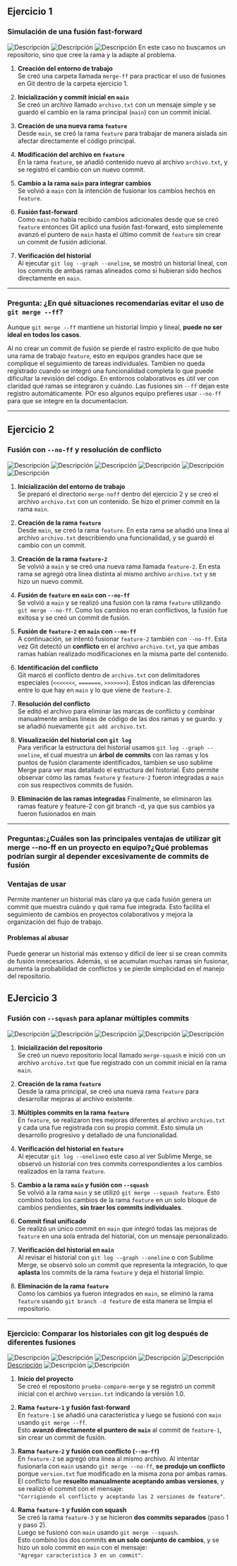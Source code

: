 ## Ejercicio 1

### Simulación de una fusión fast-forward
![Descripción](Imagenes/ff1.png)
![Descripción](Imagenes/ff2.png)
![Descripción](Imagenes/ff3.png)
En este caso no buscamos un repositorio, sino que cree la rama y la adapte al problema.

1. **Creación del entorno de trabajo**  
   Se creó una carpeta llamada `merge-ff` para practicar el uso de fusiones en Git dentro de la carpeta ejercicio 1.

2. **Inicialización y commit inicial en `main`**  
   Se creó un archivo llamado `archivo.txt` con un mensaje simple y se guardó el cambio en la rama principal (`main`) con un commit inicial.

3. **Creación de una nueva rama `feature`**  
   Desde `main`, se creó la rama `feature` para trabajar de manera aislada sin afectar directamente el código principal.

4. **Modificación del archivo en `feature`**  
   En la rama `feature`, se añadió contenido nuevo al archivo `archivo.txt`, y se registró el cambio con un nuevo commit.

5. **Cambio a la rama `main` para integrar cambios**  
   Se volvió a `main` con la intención de fusionar los cambios hechos en `feature`.

6. **Fusión fast-forward**  
   Como `main` no había recibido cambios adicionales desde que se creó `feature` entonces Git aplicó una fusión fast-forward, esto simplemente avanzó el puntero de `main` hasta el último commit de `feature` sin crear un commit de fusión adicional.

7. **Verificación del historial**  
   Al ejecutar `git log --graph --oneline`, se mostró un historial lineal, con los commits de ambas ramas alineados como si hubieran sido hechos directamente en `main`.

---

### Pregunta: ¿En qué situaciones recomendarías evitar el uso de `git merge --ff`?

Aunque `git merge --ff` mantiene un historial limpio y lineal, **puede no ser ideal en todos los casos**.

   Al no crear un commit de fusión se pierde el rastro explícito de que hubo una rama de trabajo `feature`, esto en equipos grandes hace que se complique el seguimiento de tareas individuales. Tambien no queda registrado cuando se integró una funcionalidad completa lo que puede dificultar la revisión del código.
   En entornos colaborativos es útil ver con claridad qué ramas se integraron y cuándo. Las fusiones sin `--ff` dejan este registro automáticamente. POr eso algunos equipo prefieres usar `--no-ff` para que se integre en la documentacion.

---

## Ejercicio 2


### Fusión con `--no-ff` y resolución de conflicto
![Descripción](Imagenes/noff1.png)
![Descripción](Imagenes/noff2.png)
![Descripción](Imagenes/noff3.png)
![Descripción](Imagenes/noff4.png)
![Descripción](Imagenes/noff5.png)
![Descripción](Imagenes/noff6.png)

1. **Inicialización del entorno de trabajo**  
   Se preparó el directorio `merge-noff` dentro del ejercicio 2 y se creó el archivo `archivo.txt` con un contenido. Se hizo el primer commit en la rama `main`.

2. **Creación de la rama `feature`**  
   Desde `main`, se creó la rama `feature`. En esta rama se añadió una línea al archivo `archivo.txt` describiendo una funcionalidad, y se guardó el cambio con un commit.

3. **Creación de la rama `feature-2`**  
   Se volvió a `main` y se creó una nueva rama llamada `feature-2`. En esta rama se agregó otra línea distinta al mismo archivo `archivo.txt` y se hizo un nuevo commit.

4. **Fusión de `feature` en `main` con `--no-ff`**  
   Se volvió a `main` y se realizó una fusión con la rama `feature` utilizando `git merge --no-ff`. Como los cambios no eran conflictivos, la fusión fue exitosa y se creó un commit de fusión.

5. **Fusión de `feature-2` en `main` con `--no-ff`**  
   A continuación, se intentó fusionar `feature-2` también con `--no-ff`. Esta vez Git detectó un **conflicto** en el archivo `archivo.txt`, ya que ambas ramas habían realizado modificaciones en la misma parte del contenido.

6. **Identificación del conflicto**  
   Git marcó el conflicto dentro de `archivo.txt` con delimitadores especiales (`<<<<<<<`, `=======`, `>>>>>>>`). Estos indican las diferencias entre lo que hay en `main` y lo que viene de `feature-2`.

7. **Resolución del conflicto**  
   Se editó el archivo para eliminar las marcas de conflicto y combinar manualmente ambas líneas de código de las dos ramas y se guardo. y se añadió nuevamente `git add archivo.txt`.

8. **Visualización del historial con `git log`**  
   Para verificar la estructura del historial usamos `git log --graph --oneline`, el cual muestra un **árbol de commits** con las ramas y los puntos de fusión claramente identificados, tambien se uso sublime Merge para ver mas detallado el estructura del historial. Esto permite observar cómo las ramas `feature` y `feature-2` fueron integradas a `main` con sus respectivos commits de fusión.
9. **Eliminación de las ramas integradas**
   Finalmente, se eliminaron las ramas feature y feature-2 con git branch -d, ya que sus cambios ya fueron fusionados en main

---
### Preguntas:¿Cuáles son las principales ventajas de utilizar git merge --no-ff en un proyecto en equipo?¿Qué problemas podrían surgir al depender excesivamente de commits de fusión

### Ventajas de usar
Permite mantener un historial más claro ya que cada fusión genera un commit que muestra cuándo y qué rama fue integrada. Esto facilita el seguimiento de cambios en proyectos colaborativos y mejora la organización del flujo de trabajo.


#### Problemas al abusar
Puede generar un historial más extenso y difícil de leer si se crean commits de fusión innecesarios. Además, si se acumulan muchas ramas sin fusionar, aumenta la probabilidad de conflictos y se pierde simplicidad en el manejo del repositorio.


## EJercicio 3


### Fusión con `--squash` para aplanar múltiples commits
![Descripción](Imagenes/squ1.png)
![Descripción](Imagenes/squ2.png)
![Descripción](Imagenes/squ3.png)
![Descripción](Imagenes/squ4.png)
![Descripción](Imagenes/squ5.png)
1. **Inicialización del repositorio**  
   Se creó un nuevo repositorio local llamado `merge-squash` e inició con un archivo `archivo.txt` que fue registrado con un commit inicial en la rama `main`.

2. **Creación de la rama `feature`**  
   Desde la rama principal, se creó una nueva rama `feature` para desarrollar mejoras al archivo existente.

3. **Múltiples commits en la rama `feature`**  
   En `feature`, se realizaron tres mejoras diferentes al archivo `archivo.txt` y cada una fue registrada con su propio commit. Esto simula un desarrollo progresivo y detallado de una funcionalidad.

4. **Verificación del historial en `feature`**  
   Al ejecutar `git log --oneline`o este caso al ver Sublime Merge, se observó un historial con tres commits correspondientes a los cambios realizados en la rama `feature`.

5. **Cambio a la rama `main` y fusión con `--squash`**  
   Se volvió a la rama `main` y se utilizó `git merge --squash feature`. Esto combinó todos los cambios de la rama `feature` en un solo bloque de cambios pendientes, **sin traer los commits individuales**.

6. **Commit final unificado**  
   Se realizó un único commit en `main` que integró todas las mejoras de `feature` en una sola entrada del historial, con un mensaje personalizado.

7. **Verificación del historial en `main`**  
   Al revisar el historial con `git log --graph --oneline` o con Sublime Merge, se observó solo un commit que representa la integración, lo que **aplasta** los commits de la rama `feature` y deja el historial limpio.

8. **Eliminación de la rama `feature`**  
   Como los cambios ya fueron integrados en `main`, se eliminó la rama `feature` usando `git branch -d feature`
   de esta manera se limpia el repositorio.

---


### Ejercicio: Comparar los historiales con git log después de diferentes fusiones
![Descripción](Imagenes/cm1.png)
![Descripción](Imagenes/cm2.png)
![Descripción](Imagenes/cm3.png)
![Descripción](Imagenes/cm4.png)
![Descripción](Imagenes/cm5.png)
[Descripción](Imagenes/cm6.png)
![Descripción](Imagenes/cm7.png)
![Descripción](Imagenes/cm8.png)

1. **Inicio del proyecto**  
   Se creó el repositorio `prueba-compare-merge` y se registró un commit inicial con el archivo `version.txt` indicando la versión 1.0.

2. **Rama `feature-1` y fusión fast-forward**  
   En `feature-1` se añadió una característica y luego se fusionó con `main` usando `git merge --ff`.  
   Esto **avanzó directamente el puntero de `main`** al commit de `feature-1`, sin crear un commit de fusión.

3. **Rama `feature-2` y fusión con conflicto (`--no-ff`)**  
   En `feature-2` se agregó otra línea al mismo archivo. Al intentar fusionarla con `main` usando `git merge --no-ff`, **se produjo un conflicto** porque `version.txt` fue modificado en la misma zona por ambas ramas.  
   El conflicto fue **resuelto manualmente aceptando ambas versiones**, y se realizó el commit con el mensaje:  
   `"Corrigiendo el conflicto y aceptando las 2 versiones de feature"`.

4. **Rama `feature-3` y fusión con squash**  
   Se creó la rama `feature-3` y se hicieron **dos commits separados** (paso 1 y paso 2).  
   Luego se fusionó con `main` usando `git merge --squash`.  
   Esto combinó los dos commits **en un solo conjunto de cambios**, y se hizo un solo commit en `main` con el mensaje:  
   `"Agregar caracteristica 3 en un commit"`.

